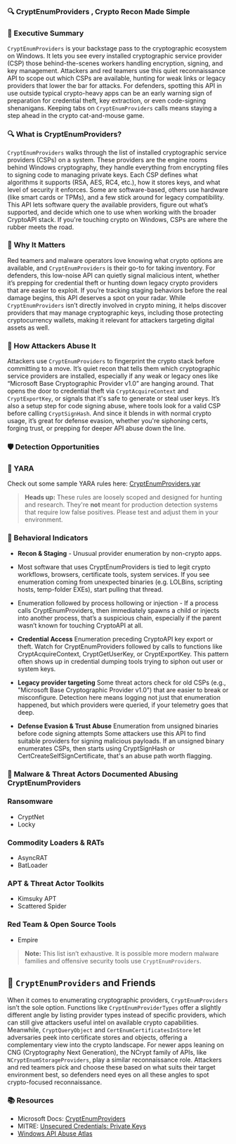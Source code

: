 ### 🔍 CryptEnumProviders ,  Crypto Recon Made Simple
### 🚀 Executive Summary  
`CryptEnumProviders` is your backstage pass to the cryptographic ecosystem on Windows. It lets you see every installed cryptographic service provider (CSP) those behind-the-scenes workers handling encryption, signing, and key management. Attackers and red teamers use this quiet reconnaissance API to scope out which CSPs are available, hunting for weak links or legacy providers that lower the bar for attacks. For defenders, spotting this API in use outside typical crypto-heavy apps can be an early warning sign of preparation for credential theft, key extraction, or even code-signing shenanigans. Keeping tabs on `CryptEnumProviders` calls means staying a step ahead in the crypto cat-and-mouse game.

### 🔍 What is CryptEnumProviders?
`CryptEnumProviders` walks through the list of installed cryptographic service providers (CSPs) on a system. These providers are the engine rooms behind Windows cryptography, they handle everything from encrypting files to signing code to managing private keys. Each CSP defines what algorithms it supports (RSA, AES, RC4, etc.), how it stores keys, and what level of security it enforces. Some are software-based, others use hardware (like smart cards or TPMs), and a few stick around for legacy compatibility. This API lets software query the available providers, figure out what’s supported, and decide which one to use when working with the broader CryptoAPI stack. If you're touching crypto on Windows, CSPs are where the rubber meets the road.

### 🚩 Why It Matters  
Red teamers and malware operators love knowing what crypto options are available, and `CryptEnumProviders` is their go-to for taking inventory. For defenders, this low-noise API can quietly signal malicious intent, whether it’s prepping for credential theft or hunting down legacy crypto providers that are easier to exploit. If you’re tracking staging behaviors before the real damage begins, this API deserves a spot on your radar. While `CryptEnumProviders` isn’t directly involved in crypto mining, it helps discover providers that may manage cryptographic keys, including those protecting cryptocurrency wallets, making it relevant for attackers targeting digital assets as well.

### 🧬 How Attackers Abuse It  
Attackers use `CryptEnumProviders` to fingerprint the crypto stack before committing to a move. It’s quiet recon that tells them which cryptographic service providers are installed, especially if any weak or legacy ones like “Microsoft Base Cryptographic Provider v1.0” are hanging around. That opens the door to credential theft via `CryptAcquireContext` and `CryptExportKey`, or signals that it's safe to generate or steal user keys. It’s also a setup step for code signing abuse, where tools look for a valid CSP before calling `CryptSignHash`. And since it blends in with normal crypto usage, it’s great for defense evasion, whether you're siphoning certs, forging trust, or prepping for deeper API abuse down the line.

### 🛡️ Detection Opportunities  

### 🔹 YARA
Check out some sample YARA rules here: [CryptEnumProviders.yar](https://github.com/danafaye/WindowsAPIAbuseAtlas/blob/main/ADVAPI32/CryptEnumProviders/CryptEnumProviders.yar)

> **Heads up:** These rules are loosely scoped and designed for hunting and research. They're **not** meant for production detection systems that require low false positives. Please test and adjust them in your environment.

### 🔸 Behavioral Indicators
- **Recon & Staging** - Unusual provider enumeration by non-crypto apps. 
- Most software that uses CryptEnumProviders is tied to legit crypto workflows, browsers, certificate tools, system services. If you see enumeration coming from unexpected binaries (e.g. LOLBins, scripting hosts, temp-folder EXEs), start pulling that thread.

- Enumeration followed by process hollowing or injection - If a process calls CryptEnumProviders, then immediately spawns a child or injects into another process, that’s a suspicious chain, especially if the parent wasn’t known for touching CryptoAPI at all.

- **Credential Access** Enumeration preceding CryptoAPI key export or theft. Watch for CryptEnumProviders followed by calls to functions like CryptAcquireContext, CryptGetUserKey, or CryptExportKey. This pattern often shows up in credential dumping tools trying to siphon out user or system keys.

- **Legacy provider targeting** Some threat actors check for old CSPs (e.g., "Microsoft Base Cryptographic Provider v1.0") that are easier to break or misconfigure. Detection here means logging not just that enumeration happened, but which providers were queried, if your telemetry goes that deep.

- **Defense Evasion & Trust Abuse** Enumeration from unsigned binaries before code signing attempts
Some attackers use this API to find suitable providers for signing malicious payloads. If an unsigned binary enumerates CSPs, then starts using CryptSignHash or CertCreateSelfSignCertificate, that's an abuse path worth flagging.


### 🦠 Malware & Threat Actors Documented Abusing CryptEnumProviders

### **Ransomware**
 - CryptNet
 - Locky

### **Commodity Loaders & RATs**
 - AsyncRAT
 - BatLoader

### **APT & Threat Actor Toolkits**
 - Kimsuky APT
 - Scattered Spider

### **Red Team & Open Source Tools**
 - Empire

 > **Note:** This list isn’t exhaustive. It is possible more modern malware families and offensive security tools use `CryptEnumProviders`.

## 🤝 `CryptEnumProviders` and Friends
When it comes to enumerating cryptographic providers, `CryptEnumProviders` isn’t the sole option. Functions like `CryptEnumProviderTypes` offer a slightly different angle by listing provider types instead of specific providers, which can still give attackers useful intel on available crypto capabilities. Meanwhile, `CryptQueryObject` and `CertEnumCertificatesInStore` let adversaries peek into certificate stores and objects, offering a complementary view into the crypto landscape. For newer apps leaning on CNG (Cryptography Next Generation), the NCrypt family of APIs, like `NCryptEnumStorageProviders`, play a similar reconnaissance role. Attackers and red teamers pick and choose these based on what suits their target environment best, so defenders need eyes on all these angles to spot crypto-focused reconnaissance.

### 📚 Resources  
- Microsoft Docs: [CryptEnumProviders](https://learn.microsoft.com/en-us/windows/win32/api/wincrypt/nf-wincrypt-cryptenumprovidersa)
- MITRE: [Unsecured Credentials: Private Keys](https://attack.mitre.org/techniques/T1552/004/)
- [Windows API Abuse Atlas](https://github.com/danafaye/WindowsAPIAbuseAtlas/tree/main) 